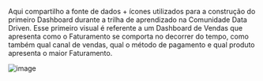 Aqui compartilho a fonte de dados + ícones utilizados para a construção do primeiro Dashboard durante a trilha de aprendizado na Comunidade Data Driven.
Esse primeiro visual é referente a um Dashboard de Vendas que apresenta como o Faturamento se comporta no decorrer do tempo, como também qual canal de vendas, qual o método de pagamento e qual produto apresenta o maior Faturamento.

![image](https://github.com/saraecardosovidal/Cursos/assets/140546873/1247f3e6-6865-45fe-aa55-bad6fa1c05df)


